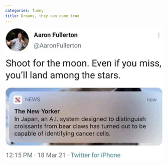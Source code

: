 ```yaml
---
categories: funny
title: Dreams, they can come true
---
```


![bearclaw](https://raw.githubusercontent.com/muneer78/muneer78.github.io/master/images/bearclaw.png)



